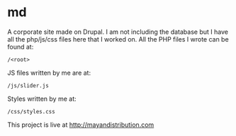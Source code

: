 # md
 
A corporate site made on Drupal. I am not including the database but I have all the php/js/css files
here that I worked on.
All the PHP files I wrote can be found at:
```
/<root> 
``` 

JS files written by me are at:
```
/js/slider.js
```

Styles written by me at:
```
/css/styles.css 
```

This project is live at http://mayandistribution.com

